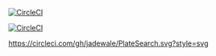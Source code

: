 
[![CircleCI](https://circleci.com/gh/jadewale/PlateSearch.svg?style=svg)](https://circleci.com/gh/jadewale/PlateSearch)

[![CircleCI](https://circleci.com/gh/jadewale/PlateSearch.svg?style=svg)](https://circleci.com/gh/jadewale/PlateSearch)


https://circleci.com/gh/jadewale/PlateSearch.svg?style=svg
